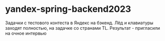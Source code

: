 # yandex-spring-backend2023

Задачки с тестового контеста в Яндекс на бэкенд. Лёд и клавиатуры заходят полностью, на задачке со странами TL. 
Результат - пригласили на очное интервью

